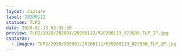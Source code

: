 ```yaml
---
layout: capture
label: 20200112
station: TLP2
date: 2020-01-13 02:35:30
preview: TLP2/2020/202001/20200112/M20200113_023530_TLP_2P.jpg
capturas:
  - imagem: TLP2/2020/202001/20200112/M20200113_023530_TLP_2P.jpg
---
```

